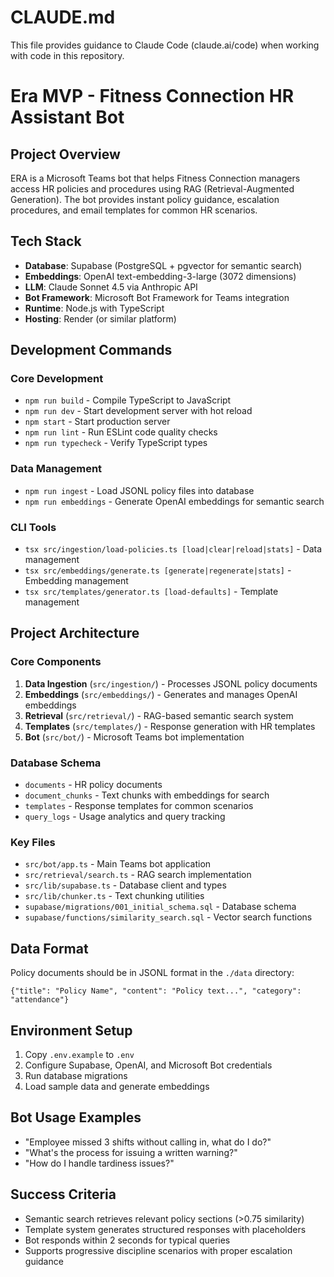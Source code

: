 # CLAUDE.md

This file provides guidance to Claude Code (claude.ai/code) when working with code in this repository.

# Era MVP - Fitness Connection HR Assistant Bot

## Project Overview
ERA is a Microsoft Teams bot that helps Fitness Connection managers access HR policies and procedures using RAG (Retrieval-Augmented Generation). The bot provides instant policy guidance, escalation procedures, and email templates for common HR scenarios.

## Tech Stack
- **Database**: Supabase (PostgreSQL + pgvector for semantic search)
- **Embeddings**: OpenAI text-embedding-3-large (3072 dimensions)
- **LLM**: Claude Sonnet 4.5 via Anthropic API
- **Bot Framework**: Microsoft Bot Framework for Teams integration
- **Runtime**: Node.js with TypeScript
- **Hosting**: Render (or similar platform)

## Development Commands

### Core Development
- `npm run build` - Compile TypeScript to JavaScript
- `npm run dev` - Start development server with hot reload
- `npm start` - Start production server
- `npm run lint` - Run ESLint code quality checks
- `npm run typecheck` - Verify TypeScript types

### Data Management
- `npm run ingest` - Load JSONL policy files into database
- `npm run embeddings` - Generate OpenAI embeddings for semantic search

### CLI Tools
- `tsx src/ingestion/load-policies.ts [load|clear|reload|stats]` - Data management
- `tsx src/embeddings/generate.ts [generate|regenerate|stats]` - Embedding management
- `tsx src/templates/generator.ts [load-defaults]` - Template management

## Project Architecture

### Core Components
1. **Data Ingestion** (`src/ingestion/`) - Processes JSONL policy documents
2. **Embeddings** (`src/embeddings/`) - Generates and manages OpenAI embeddings
3. **Retrieval** (`src/retrieval/`) - RAG-based semantic search system
4. **Templates** (`src/templates/`) - Response generation with HR templates
5. **Bot** (`src/bot/`) - Microsoft Teams bot implementation

### Database Schema
- `documents` - HR policy documents
- `document_chunks` - Text chunks with embeddings for search
- `templates` - Response templates for common scenarios
- `query_logs` - Usage analytics and query tracking

### Key Files
- `src/bot/app.ts` - Main Teams bot application
- `src/retrieval/search.ts` - RAG search implementation
- `src/lib/supabase.ts` - Database client and types
- `src/lib/chunker.ts` - Text chunking utilities
- `supabase/migrations/001_initial_schema.sql` - Database schema
- `supabase/functions/similarity_search.sql` - Vector search functions

## Data Format
Policy documents should be in JSONL format in the `./data` directory:
```jsonl
{"title": "Policy Name", "content": "Policy text...", "category": "attendance"}
```

## Environment Setup
1. Copy `.env.example` to `.env`
2. Configure Supabase, OpenAI, and Microsoft Bot credentials
3. Run database migrations
4. Load sample data and generate embeddings

## Bot Usage Examples
- "Employee missed 3 shifts without calling in, what do I do?"
- "What's the process for issuing a written warning?"
- "How do I handle tardiness issues?"

## Success Criteria
- Semantic search retrieves relevant policy sections (>0.75 similarity)
- Template system generates structured responses with placeholders
- Bot responds within 2 seconds for typical queries
- Supports progressive discipline scenarios with proper escalation guidance

